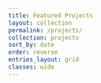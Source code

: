 ```yaml
---
title: Featured Projects
layout: collection
permalink: /projects/
collection: projects
sort_by: date
order: reverse
entries_layout: grid
classes: wide
---
```

